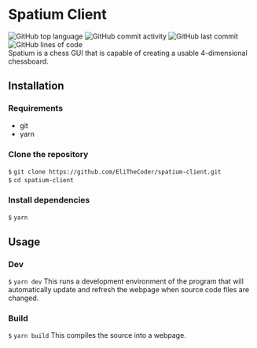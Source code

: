 # Spatium Client
![GitHub top language](https://img.shields.io/github/languages/top/EliTheCoder/spatium-client?style=for-the-badge)
![GitHub commit activity](https://img.shields.io/github/commit-activity/m/EliTheCoder/spatium-client?style=for-the-badge)
![GitHub last commit](https://img.shields.io/github/last-commit/EliTheCoder/spatium-client?style=for-the-badge)
![GitHub lines of code](https://img.shields.io/tokei/lines/github/EliTheCoder/spatium-client?style=for-the-badge)
<br />
Spatium is a chess GUI that is capable of creating a usable 4-dimensional chessboard.

## Installation
### Requirements
- git
- yarn

### Clone the repository
`$` `git clone https://github.com/EliTheCoder/spatium-client.git`<br />
`$` `cd spatium-client`

### Install dependencies
`$` `yarn`

## Usage
### Dev
`$` `yarn dev`
This runs a development environment of the program that will automatically update and refresh the webpage when source code files are changed.

### Build
`$` `yarn build`
This compiles the source into a webpage.
